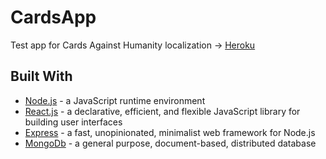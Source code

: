 # CardsApp

Test app for Cards Against Humanity localization → [Heroku](https://ucardapp.herokuapp.com/)

## Built With

- [Node.js](https://github.com/nodejs/node) - a JavaScript runtime environment
- [React.js](https://github.com/facebook/react) - a declarative, efficient, and flexible JavaScript library for building user interfaces
- [Express](https://github.com/expressjs/express) - a fast, unopinionated, minimalist web framework for Node.js
- [MongoDb](https://github.com/mongodb/mongo) - a general purpose, document-based, distributed database
